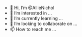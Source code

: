 - 👋 Hi, I’m @AllieNichol
- 👀 I’m interested in ...
- 🌱 I’m currently learning ...
- 💞️ I’m looking to collaborate on ...
- 📫 How to reach me ...

<!---
AllieNichol/AllieNichol is a ✨ special ✨ repository because its `README.md` (this file) appears on your GitHub profile.
You can click the Preview link to take a look at your changes.
--->
